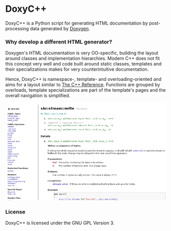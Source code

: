 DoxyC++
=======

DoxyC++ is a Python script for generating HTML documentation by post-processing
data generated by [Doxygen](www.doxygen.org/).

### Why develop a different HTML generator?

Doxygen's HTML documentation is very OO-specific, building the layout around
classes and implementation hierarchies. Modern C++ does not fit this concept
very well and code built around static classes, templates and their 
specializations makes for very counterintuitive documentation.

Hence, DoxyC++ is namespace-, template- and overloading-oriented and aims for 
a layout similar to [The C++ Reference](http://cplusplus.com). Functions are
grouped by overloads, template specializations are part of the template's pages
and the overall navigation is simplified.

![Screenshot](doc/src/screenshot.png)

### License

DoxyC++ is licensed under the GNU GPL Version 3.
